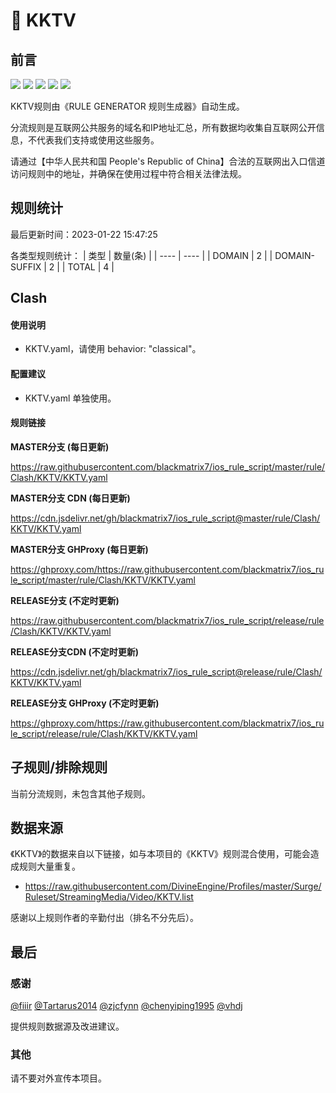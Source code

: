 # 🧸 KKTV

## 前言

![](https://shields.io/badge/-移除重复规则-ff69b4) ![](https://shields.io/badge/-DOMAIN与DOMAIN--SUFFIX合并-green) ![](https://shields.io/badge/-DOMAIN--SUFFIX间合并-critical) ![](https://shields.io/badge/-DOMAIN--SUFFIX与DOMAIN--KEYWORD合并-blue) ![](https://shields.io/badge/-IP--CIDR(6)合并-blueviolet) 

KKTV规则由《RULE GENERATOR 规则生成器》自动生成。

分流规则是互联网公共服务的域名和IP地址汇总，所有数据均收集自互联网公开信息，不代表我们支持或使用这些服务。

请通过【中华人民共和国 People's Republic of China】合法的互联网出入口信道访问规则中的地址，并确保在使用过程中符合相关法律法规。

## 规则统计

最后更新时间：2023-01-22 15:47:25

各类型规则统计：
| 类型 | 数量(条)  | 
| ---- | ----  |
| DOMAIN | 2  | 
| DOMAIN-SUFFIX | 2  | 
| TOTAL | 4  | 


## Clash 

#### 使用说明
- KKTV.yaml，请使用 behavior: "classical"。

#### 配置建议
- KKTV.yaml 单独使用。

#### 规则链接
**MASTER分支 (每日更新)**

https://raw.githubusercontent.com/blackmatrix7/ios_rule_script/master/rule/Clash/KKTV/KKTV.yaml

**MASTER分支 CDN (每日更新)**

https://cdn.jsdelivr.net/gh/blackmatrix7/ios_rule_script@master/rule/Clash/KKTV/KKTV.yaml

**MASTER分支 GHProxy (每日更新)**

https://ghproxy.com/https://raw.githubusercontent.com/blackmatrix7/ios_rule_script/master/rule/Clash/KKTV/KKTV.yaml

**RELEASE分支 (不定时更新)**

https://raw.githubusercontent.com/blackmatrix7/ios_rule_script/release/rule/Clash/KKTV/KKTV.yaml

**RELEASE分支CDN (不定时更新)**

https://cdn.jsdelivr.net/gh/blackmatrix7/ios_rule_script@release/rule/Clash/KKTV/KKTV.yaml

**RELEASE分支 GHProxy (不定时更新)**

https://ghproxy.com/https://raw.githubusercontent.com/blackmatrix7/ios_rule_script/release/rule/Clash/KKTV/KKTV.yaml

## 子规则/排除规则


当前分流规则，未包含其他子规则。

## 数据来源

《KKTV》的数据来自以下链接，如与本项目的《KKTV》规则混合使用，可能会造成规则大量重复。

- https://raw.githubusercontent.com/DivineEngine/Profiles/master/Surge/Ruleset/StreamingMedia/Video/KKTV.list


感谢以上规则作者的辛勤付出（排名不分先后）。

## 最后

### 感谢

[@fiiir](https://github.com/fiiir) [@Tartarus2014](https://github.com/Tartarus2014) [@zjcfynn](https://github.com/zjcfynn) [@chenyiping1995](https://github.com/chenyiping1995) [@vhdj](https://github.com/vhdj)

提供规则数据源及改进建议。

### 其他

请不要对外宣传本项目。